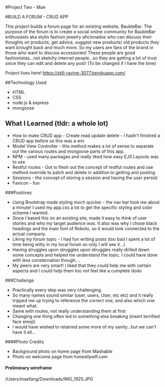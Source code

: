 #Project Two - Mae

#BUILD A FORUM - CRUD APP

This project builds a forum page for an existing website, BaubleBar. The purpose of the forum is to create a social online community for BaubleBar enthusiasts aka stylin fashion jewelry aficionados who can discuss their thoughts on products, get advice, suggest new products/ old products they want brought back and much more. So my users are fans of the brand or those who want to discuss accessories! These people are good fashionistas...not sketchy internet people...so they are getting a lot of trust since they can edit and delete any post! (To be changed if I have the time)

Project lives here! https://still-ravine-3077.herokuapp.com/


##Technology Used
- HTML
- CSS
- node.js & express
- mongoose

## What I Learned (tldr: a whole lot)

- How to make CRUD app - Create read update delete - I hadn't finished a CRUD app before so this was a win
- Model View Controller - this method makes a lot of sense to separate out the various routes and mongoose parts of this app.
- NPM - used many packages and really liked how easy EJS Layouts was to use 
- Restful routes - Got to flesh out the concept of restful routes and use method override to patch and delete in addition to getting and posting
- Sessions - the concept of storing a session and having the user persist
- Favicon - fun 

###Positives
- Using Bootstrap made styling much quicker - the nav bar took me about a minute! I used my app.css a lot to get the specific styling and color scheme I wanted.
- Since I based this on an existing site, made it easy to think of user stories and who my target audience was. It also was why I chose black headings and the main font of Roboto, so it would look connected to the actual company.
- Liking my forum topic - I had fun writing posts (too bad I spent a lot of time being witty in my local forum so only I will see it...)
- Having struggles upon struggles upon struggles really drilled down some concepts and helped me understand the topic. I could have done with less consternation though....
- My peers are very smart! I liked that they could help me with certain aspects and I could help them too not feel like a complete dodo


###Challenge 
- Practically every step was very challenging. 
- So many names sound similar (user, users, User, etc etc) and it really tripped me up trying to reference the correct one, and also which one meant what.
- Same with routes, not really understanding them at first
- Changing one thing often led to something else breaking (insert terrified face emoji) 
- I would have wished to retained some more of my sanity...but we can't have it all... 

####Photo Credits
- Background photo on home page from Mashable 
- Photo on welcome page from honestlywtf.com

#### Preliminary wireframe
/Users/maefang/Downloads/IMG_1925.JPG
